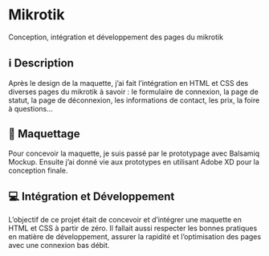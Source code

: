# Mikrotik
Conception, intégration et développement des pages du mikrotik

## :information_source: Description
Après le design de la maquette, j’ai fait l’intégration en HTML et CSS des diverses pages du mikrotik à savoir : le formulaire de connexion, la page de statut, la page de déconnexion, les informations de contact, les prix, la foire à questions…

## :rocket: Maquettage
Pour concevoir la maquette, je suis passé par le prototypage avec Balsamiq Mockup. Ensuite j’ai donné vie aux prototypes en utilisant Adobe XD pour la conception finale.

## :computer: Intégration et Développement
L’objectif de ce projet était de concevoir et d’intégrer une maquette en HTML et CSS à partir de zéro. Il fallait aussi respecter les bonnes pratiques en matière de développement, assurer la rapidité et l’optimisation des pages avec une connexion bas débit.